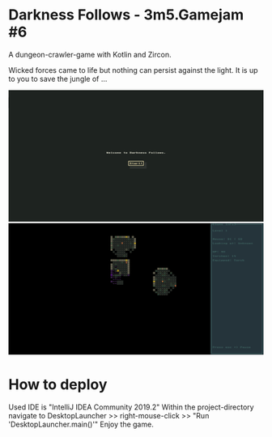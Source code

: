# Darkness Follows - 3m5.Gamejam #6

A dungeon-crawler-game with Kotlin and Zircon.

Wicked forces came to life but nothing  can persist against the light. It is up to you to save the jungle of ... 

![alt text](https://github.com/LostMekka/3m5.GameJam-6/blob/master/documentation/00.png)
![alt text](https://github.com/LostMekka/3m5.GameJam-6/blob/master/documentation/01.png)


# How to deploy
Used IDE is "IntelliJ IDEA Community 2019.2"
Within the project-directory navigate to DesktopLauncher >> right-mouse-click >> "Run 'DesktopLauncher.main()'"
Enjoy the game.
